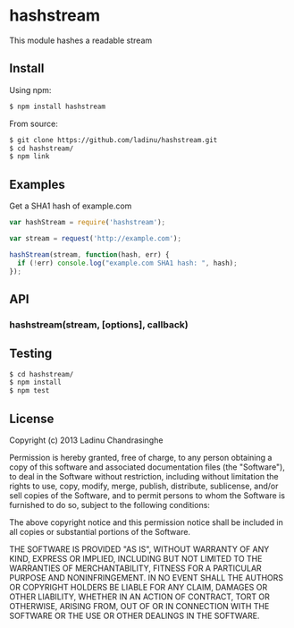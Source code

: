 # hashstream

This module hashes a readable stream

## Install
Using npm:
```sh
$ npm install hashstream
```
From source:
```sh
$ git clone https://github.com/ladinu/hashstream.git
$ cd hashstream/
$ npm link
```

## Examples

Get a SHA1 hash of example.com
```javascript
var hashStream = require('hashstream');

var stream = request('http://example.com');

hashStream(stream, function(hash, err) {
  if (!err) console.log("example.com SHA1 hash: ", hash);
});
```

## API

### hashstream(stream, [options], callback)


## Testing

```sh
$ cd hashstream/
$ npm install
$ npm test
```

## License

Copyright (c) 2013 Ladinu Chandrasinghe

Permission is hereby granted, free of charge, to any person obtaining a copy of this
software and associated documentation files (the "Software"), to deal in the Software
without restriction, including without limitation the rights to use, copy, modify,
merge, publish, distribute, sublicense, and/or sell copies of the Software, and to
permit persons to whom the Software is furnished to do so, subject to the following
conditions:

The above copyright notice and this permission notice shall be included in all copies
or substantial portions of the Software.

THE SOFTWARE IS PROVIDED "AS IS", WITHOUT WARRANTY OF ANY KIND, EXPRESS OR IMPLIED,
INCLUDING BUT NOT LIMITED TO THE WARRANTIES OF MERCHANTABILITY, FITNESS FOR A
PARTICULAR PURPOSE AND NONINFRINGEMENT. IN NO EVENT SHALL THE AUTHORS OR COPYRIGHT
HOLDERS BE LIABLE FOR ANY CLAIM, DAMAGES OR OTHER LIABILITY, WHETHER IN AN ACTION OF
CONTRACT, TORT OR OTHERWISE, ARISING FROM, OUT OF OR IN CONNECTION WITH THE SOFTWARE OR
THE USE OR OTHER DEALINGS IN THE SOFTWARE.
